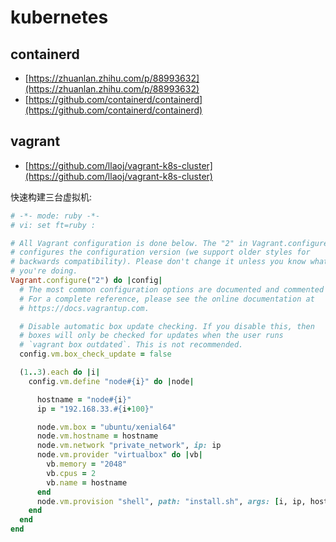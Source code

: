 # kubernetes

## containerd

- [https://zhuanlan.zhihu.com/p/88993632](https://zhuanlan.zhihu.com/p/88993632)
- [https://github.com/containerd/containerd](https://github.com/containerd/containerd)

## vagrant

- [https://github.com/llaoj/vagrant-k8s-cluster](https://github.com/llaoj/vagrant-k8s-cluster)

快速构建三台虚拟机: 

```ruby
# -*- mode: ruby -*-
# vi: set ft=ruby :

# All Vagrant configuration is done below. The "2" in Vagrant.configure
# configures the configuration version (we support older styles for
# backwards compatibility). Please don't change it unless you know what
# you're doing.
Vagrant.configure("2") do |config|
  # The most common configuration options are documented and commented below.
  # For a complete reference, please see the online documentation at
  # https://docs.vagrantup.com.

  # Disable automatic box update checking. If you disable this, then
  # boxes will only be checked for updates when the user runs
  # `vagrant box outdated`. This is not recommended.
  config.vm.box_check_update = false

  (1..3).each do |i|
    config.vm.define "node#{i}" do |node|

      hostname = "node#{i}"
      ip = "192.168.33.#{i+100}"

      node.vm.box = "ubuntu/xenial64"
      node.vm.hostname = hostname
      node.vm.network "private_network", ip: ip
      node.vm.provider "virtualbox" do |vb|
        vb.memory = "2048"
        vb.cpus = 2
        vb.name = hostname
      end
      node.vm.provision "shell", path: "install.sh", args: [i, ip, hostname]
    end
  end
end
```